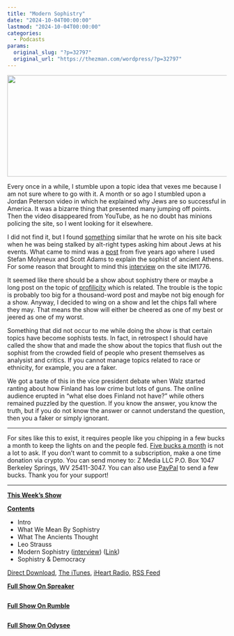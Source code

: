 ```yaml
---
title: "Modern Sophistry"
date: "2024-10-04T00:00:00"
lastmod: "2024-10-04T00:00:00"
categories:
  - Podcasts
params:
  original_slug: "?p=32797"
  original_url: "https://thezman.com/wordpress/?p=32797"
---
```


[<img
src="http://thezman.com/wordpress/wp-content/uploads/2018/01/Power-Hour.png"
decoding="async" width="600" height="233" />](http://thezman.com/wordpress/wp-content/uploads/2018/01/Power-Hour.png)

Every once in a while, I stumble upon a topic idea that vexes me because
I am not sure where to go with it. A month or so ago I stumbled upon a
Jordan Peterson video in which he explained why Jews are so successful
in America. It was a bizarre thing that presented many jumping off
points. Then the video disappeared from YouTube, as he no doubt has
minions policing the site, so I went looking for it elsewhere.

I did not find it, but I found <a
href="https://www.jordanbpeterson.com/psychology/on-the-so-called-jewish-question/"
rel="noopener" target="_blank">something</a> similar that he wrote on
his site back when he was being stalked by alt-right types asking him
about Jews at his events. What came to mind was a
<a href="https://thezman.com/wordpress/?p=16493" rel="noopener"
target="_blank">post</a> from five years ago where I used Stefan
Molyneux and Scott Adams to explain the sophist of ancient Athens. For
some reason that brought to mind this <a
href="https://im1776.com/2024/08/18/the-american-nation-resurrections/"
rel="noopener" target="_blank">interview</a> on the site IM1776.

It seemed like there should be a show about sophistry there or maybe a
long post on the topic of <a
href="https://www.kritike.org/journal/issue_31/moeller_december2022.pdf"
rel="noopener" target="_blank">profilicity</a> which is related. The
trouble is the topic is probably too big for a thousand-word post and
maybe not big enough for a show. Anyway, I decided to wing on a show and
let the chips fall where they may. That means the show will either be
cheered as one of my best or jeered as one of my worst.

Something that did not occur to me while doing the show is that certain
topics have become sophists tests. In fact, in retrospect I should have
called the show that and made the show about the topics that flush out
the sophist from the crowded field of people who present themselves as
analysist and critics. If you cannot manage topics related to race or
ethnicity, for example, you are a faker.

We got a taste of this in the vice president debate when Walz started
ranting about how Finland has low crime but lots of guns. The online
audience erupted in “what else does Finland not have?” while others
remained puzzled by the question. If you know the answer, you know the
truth, but if you do not know the answer or cannot understand the
question, then you a faker or simply ignorant.

------------------------------------------------------------------------

For sites like this to exist, it requires people like you chipping in a
few bucks a month to keep the lights on and the people fed.
<a href="https://www.subscribestar.com/the-z-blog"
rel="noopener noreferrer" target="_blank">Five bucks a month</a> is not
a lot to ask. If you don’t want to commit to a subscription, make a one
time donation via crypto. You can send money to: Z Media LLC P.O. Box
1047 Berkeley Springs, WV 25411-3047. You can also use <a
href="https://www.paypal.com/cgi-bin/webscr?cmd=_s-xclick&amp;hosted_button_id=UDAS2Q8JYA6CN&amp;source=url"
rel="noopener noreferrer" target="_blank">PayPal</a> to send a few
bucks. Thank you for your support!

------------------------------------------------------------------------

**<u>This Week’s Show</u>**

**<u>Contents</u>**

-   Intro
-   What We Mean By Sophistry
-   What The Ancients Thought
-   Leo Strauss
-   Modern Sophistry (<a
    href="https://im1776.com/2024/08/18/the-american-nation-resurrections/"
    rel="noopener" target="_blank">interview</a>) (<a
    href="https://www.jordanbpeterson.com/psychology/on-the-so-called-jewish-question/"
    rel="noopener" target="_blank">Link</a>)
-   Sophistry & Democracy

<a href="https://api.spreaker.com/v2/episodes/62218307/download.mp3"
rel="noopener" target="_blank">Direct Download</a>, <a
href="https://itunes.apple.com/us/podcast/the-z-blog-power-hour/id1262799640?mt=2"
rel="noopener noreferrer" target="_blank">The iTunes</a>,
<a href="https://www.iheart.com/podcast/the-z-blog-power-hour-29246491/"
rel="noopener noreferrer" target="_blank">iHeart Radio,</a>
<a href="https://www.spreaker.com/show/2589657/episodes/feed"
rel="noopener noreferrer" target="_blank">RSS Feed</a>

**<u>Full Show On Spreaker</u>**

<span class="mce_SELRES_start" mce-type="bookmark"
style="display: inline-block; width: 0px; overflow: hidden; line-height: 0;">﻿</span>

**<u>Full Show On Rumble</u>**

<span class="mce_SELRES_start" mce-type="bookmark"
style="display: inline-block; width: 0px; overflow: hidden; line-height: 0;">﻿</span>

**<u>Full Show On Odysee</u>**

<span class="mce_SELRES_start" mce-type="bookmark"
style="display: inline-block; width: 0px; overflow: hidden; line-height: 0;">﻿</span>
